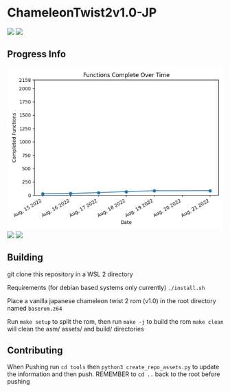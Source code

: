 # ChameleonTwist2v1.0-JP

<img src="https://img.shields.io/endpoint?url=https://raw.githubusercontent.com/chameleonTwistRet/chameleonTwist2v1.0-JP/master/assets_for_repo/badges/compiler.json&style='plastic'"/>


<img src="https://img.shields.io/endpoint?url=https://raw.githubusercontent.com/chameleonTwistRet/chameleonTwist2v1.0-JP/master/assets_for_repo/badges/sha.json&style='plastic'"/>

## Progress Info
![Graph](assets_for_repo/graph.png)
<img src="https://img.shields.io/endpoint?url=https://raw.githubusercontent.com/chameleonTwistRet/chameleonTwist2v1.0-JP/master/assets_for_repo/badges/funcs.json&style='plastic'"/>
<img src="https://img.shields.io/endpoint?url=https://raw.githubusercontent.com/chameleonTwistRet/chameleonTwist2v1.0-JP/master/assets_for_repo/badges/completion.json&style='plastic'"/>
## Building
git clone this repository in a WSL 2 directory

Requirements (for debian based systems only currently)
`./install.sh`

Place a vanilla japanese chameleon twist 2 rom (v1.0) in the root directory named `baserom.z64`

Run `make setup` to split the rom, then run `make -j` to build the rom
`make clean` will clean the asm/ assets/ and build/ directories
## Contributing
When Pushing run `cd tools` then `python3 create_repo_assets.py` to update the information and then push. REMEMBER to `cd ..` back to the root before pushing
